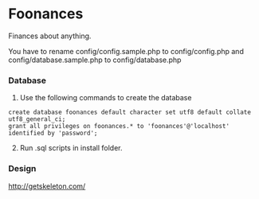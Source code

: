 # Foonances

Finances about anything.

You have to rename config/config.sample.php to config/config.php and config/database.sample.php to config/database.php

### Database

1. Use the following commands to create the database

```
create database foonances default character set utf8 default collate utf8_general_ci;
grant all privileges on foonances.* to 'foonances'@'localhost' identified by 'password';
```

2. Run .sql scripts in install folder.

### Design

http://getskeleton.com/
